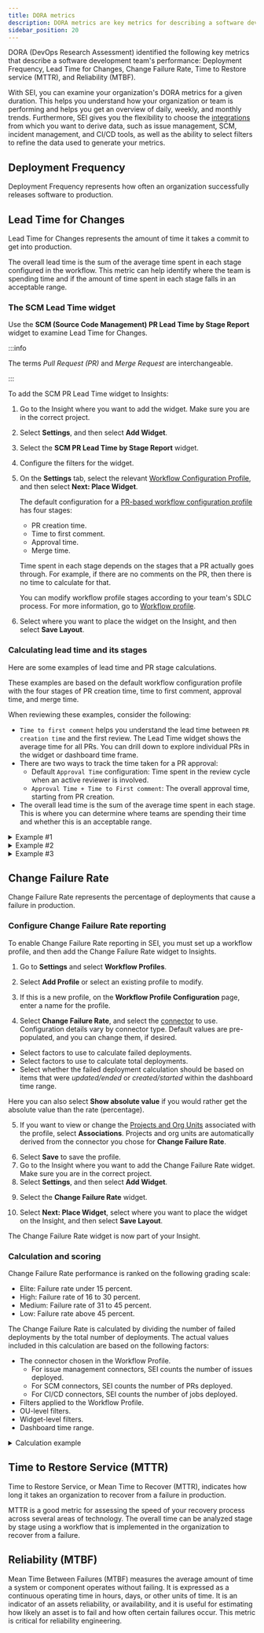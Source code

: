 ```yaml
---
title: DORA metrics
description: DORA metrics are key metrics for describing a software development team's performance.
sidebar_position: 20
---
```


DORA (DevOps Research Assessment) identified the following key metrics that describe a software development team's performance: Deployment Frequency, Lead Time for Changes, Change Failure Rate, Time to Restore service (MTTR), and Reliability (MTBF).

With SEI, you can examine your organization's DORA metrics for a given duration. This helps you understand how your organization or team is performing and helps you get an overview of daily, weekly, and monthly trends. Furthermore, SEI gives you the flexibility to choose the [integrations](/docs/category/connectors-and-integrations) from which you want to derive data, such as issue management, SCM, incident management, and CI/CD tools, as well as the ability to select filters to refine the data used to generate your metrics.

## Deployment Frequency

Deployment Frequency represents how often an organization successfully releases software to production.


## Lead Time for Changes

Lead Time for Changes represents the amount of time it takes a commit to get into production.

The overall lead time is the sum of the average time spent in each stage configured in the workflow. This metric can help identify where the team is spending time and if the amount of time spent in each stage falls in an acceptable range.

### The SCM Lead Time widget

Use the **SCM (Source Code Management) PR Lead Time by Stage Report** widget to examine Lead Time for Changes.

:::info

The terms *Pull Request (PR)* and *Merge Request* are interchangeable.

:::

To add the SCM PR Lead Time widget to Insights:

1. Go to the Insight where you want to add the widget. Make sure you are in the correct project.
2. Select **Settings**, and then select **Add Widget**.
3. Select the **SCM PR Lead Time by Stage Report** widget.
4. Configure the filters for the widget.
5. On the **Settings** tab, select the relevant [Workflow Configuration Profile](../../sei-profiles/workflow-profile.md), and then select **Next: Place Widget**.

   The default configuration for a [PR-based workflow configuration profile](../../sei-profiles/workflow-profile.md#create-a-profile-to-track-lead-time-in-scm) has four stages:

   * PR creation time.
   * Time to first comment.
   * Approval time.
   * Merge time.

    Time spent in each stage depends on the stages that a PR actually goes through. For example, if there are no comments on the PR, then there is no time to calculate for that.

    You can modify workflow profile stages according to your team's SDLC process. For more information, go to [Workflow profile](../../sei-profiles/workflow-profile.md).

6. Select where you want to place the widget on the Insight, and then select **Save Layout**.

### Calculating lead time and its stages

Here are some examples of lead time and PR stage calculations.

These examples are based on the default workflow configuration profile with the four stages of PR creation time, time to first comment, approval time, and merge time.

When reviewing these examples, consider the following:

* `Time to first comment` helps you understand the lead time between `PR creation time` and the first review. The Lead Time widget shows the average time for all PRs. You can drill down to explore individual PRs in the widget or dashboard time frame.
* There are two ways to track the time taken for a PR approval:
  * Default `Approval Time` configuration: Time spent in the review cycle when an active reviewer is involved.
  * `Approval Time + Time to First comment`: The overall approval time, starting from PR creation.
* The overall lead time is the sum of the average time spent in each stage. This is where you can determine where teams are spending their time and whether this is an acceptable range.

<details>
<summary>Example #1</summary>

For this example, assume the following series of events occurs:

1. Contributor makes a commit (`Commit created event`).
2. Contributor creates a Pull Request (`Pull Request created event`).
3. The Pull Request is approved by an approver (`Pull Request approval event`).
4. The Pull Request is merged to the repository (`Pull Request Merged event`).

As a result the following calculations are made:

```
PR creation time = Pull Request created event - Commit created event
Time to first comment = Pull Request approval event - Pull Request created event
Approval Time = 0
Merge Time = Pull Request Merged event - Pull Request approval event
```

Approval Time is calculated as `0` because there were no review comments made on the PR.

</details>

<details>
<summary>Example #2</summary>

For this example, assume the following series of events occurs:

1. Contributor makes a commit (`Commit created event`).
2. Contributor creates a pull request (`Pull Request created event`).
3. Reviewer adds a comment (`Review1 event`).
4. The Pull Request is approved by an approver (`Pull Request approval event`).
5. The Pull Request is merged to the repository (`Pull Request Merged event`).

As a result, the following calculations are made:

```
PR creation time = Pull Request created event - Commit created event
Time to first comment = Review1 event - Pull Request created event
Approval Time = Pull Request approval event - Review1 event
Merge Time = Pull Request Merged event - Pull Request approval event
```

</details>

<details>
<summary>Example #3</summary>

For this example, assume the following series of events occurs:

1. Contributor makes a commit (`Commit created event`).
2. Contributor creates a pull request (`Pull Request created event`).
3. Reviewer adds a comment (`Review1 event`).
4. Reviewer adds a comment (`Review2 event`).
5. Reviewer adds a comment (`Review3 event`).
6. The Pull Request is approved by an approver (`Pull Request approval event`).
7. The Pull Request is merged to the repository (`Pull Request Merged event`).

As a result, the following calculations are made:

```
PR creation time = Pull Request created event - Commit created event
Time to first comment = Review1 event - Pull Request created event
Approval Time = Review3 event - Review1 event
Merge Time = Pull Request Merged event - Pull Request approval event
```

</details>

## Change Failure Rate

Change Failure Rate represents the percentage of deployments that cause a failure in production.

### Configure Change Failure Rate reporting

To enable Change Failure Rate reporting in SEI, you must set up a workflow profile, and then add the Change Failure Rate widget to Insights.

1. Go to **Settings** and select **Workflow Profiles**.

<!-- image (24).png -->

2. Select **Add Profile** or select an existing profile to modify.

<!-- image (22).png -->

3. If this is a new profile, on the **Workflow Profile Configuration** page, enter a name for the profile.

<!-- image.png, image (9).png -->

4.  Select **Change Failure Rate**, and select the [connector](/docs/category/connectors-and-integrations) to use. Configuration details vary by connector type. Default values are pre-populated, and you can change them, if desired.

   * Select factors to use to calculate failed deployments.
   * Select factors to use to calculate total deployments.
   * Select whether the failed deployment calculation should be based on items that were *updated/ended* or *created/started* within the dashboard time range.

   Here you can also select **Show absolute value** if you would rather get the absolute value than the rate (percentage).

<!-- image (6).png image (3).png image (5).png -->

5. If you want to view or change the [Projects and Org Units](/docs/category/projects-and-org-units) associated with the profile, select **Associations**. Projects and org units are automatically derived from the connector you chose for **Change Failure Rate**.

<!-- image (12).png -->

6. Select **Save** to save the profile.
7. Go to the Insight where you want to add the Change Failure Rate widget. Make sure you are in the correct project.
8. Select **Settings**, and then select **Add Widget**.

<!-- image (25).png -->

9. Select the **Change Failure Rate** widget.

10. Select **Next: Place Widget**, select where you want to place the widget on the Insight, and then select **Save Layout**.

<!-- image (15).png, image (10).png -->

The Change Failure Rate widget is now part of your Insight.

<!-- image (19).png -->

### Calculation and scoring

Change Failure Rate performance is ranked on the following grading scale:

* Elite: Failure rate under 15 percent.
* High: Failure rate of 16 to 30 percent.
* Medium: Failure rate of 31 to 45 percent.
* Low: Failure rate above 45 percent.

The Change Failure Rate is calculated by dividing the number of failed deployments by the total number of deployments. The actual values included in this calculation are based on the following factors:

* The connector chosen in the Workflow Profile.
  * For issue management connectors, SEI counts the number of issues deployed.
  * For SCM connectors, SEI counts the number of PRs deployed.
  * For CI/CD connectors, SEI counts the number of jobs deployed.
* Filters applied to the Workflow Profile.
* OU-level filters.
* Widget-level filters.
* Dashboard time range.

<details>
<summary>Calculation example</summary>

Consider the following Change Failure Rate configuration:

* Connector: Jira
* Filter for Failed Deployment: Status Category Equals Done
* Filter for Total Deployment: Status Category Equals Done, To do, In Progress
* Calculation parameter: Ticket resolved in Dashboard Time Range
* Time Range selected on the dashboard: Last 3 months

With this configuration, the Change Failure Rate widget shows the total number of tickets with a status of **Done** divided by the total number of tickets with a status of **Done**, **In Progress**, or **To Do**.

```
Change Failure Rate = ( Tickets in Done status ) / (Tickets in Done status + Ticket in In Progress status + Tickets in To Do status )
```

Assuming there are 45 tickets in **Done** status and 90 tickets in **Done**, **In Progress**, or **To Do** status, then the Change Failure Rate is 45 divided by 90, or 0.5 (50 percent).

```
45 / 90 = 0.5
Change Failure Rate = 50%
```

</details>

## Time to Restore Service (MTTR)

Time to Restore Service, or Mean Time to Recover (MTTR), indicates how long it takes an organization to recover from a failure in production.

MTTR is a good metric for assessing the speed of your recovery process across several areas of technology. The overall time can be analyzed stage by stage using a workflow that is implemented in the organization to recover from a failure.

## Reliability (MTBF)

Mean Time Between Failures (MTBF) measures the average amount of time a system or component operates without failing. It is expressed as a continuous operating time in hours, days, or other units of time. It is an indicator of an assets reliability, or availability, and it is useful for estimating how likely an asset is to fail and how often certain failures occur. This metric is critical for reliability engineering.
